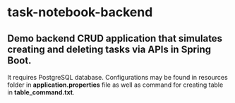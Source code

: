 # task-notebook-backend
## Demo backend CRUD application that simulates creating and deleting tasks via APIs in Spring Boot.

It requires PostgreSQL database. Configurations may be found in resources folder in __application.properties__ file as well as command for creating table in __table_command.txt__.

